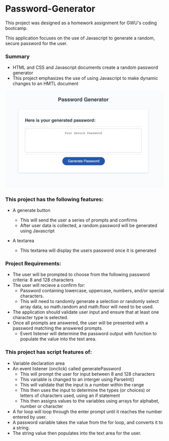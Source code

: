 # Password-Generator

This project was designed as a homework assignment for GWU's coding bootcamp. 

This application focuses on the use of Javascript to generate a random, secure password for the user. 

### Summary
* HTML and CSS and Javascript documents create a random password generator 
* This project emphasizes the use of using Javascript to make dynamic changes to an HMTL document

![](Assets/03-javascript-homework-demo.png)

### This project has the following features: 
* A generate button
    * This will send the user a series of prompts and confirms
    * After user data is collected, a random password will be generated using Javascript

* A textarea
    * This textarea will display the users password once it is generated

### Project Requirements: 
* The user will be prompted to choose from the following password criteria: 8 and 128 characters
* The user will recieve a confirm for: 
    * Password containing lowercase, uppercase, numbers, and/or special characters.
    * This will need to randomly generate a selection or randomly select array data, so math.random and math.floor will need to be used.     
* The application should validate user input and ensure that at least one character type is selected.
* Once all prompts are answered, the user will be presented with a password matching the answered prompts. 
    * Event listener will determine the password output with function to populate the value into the text area.

### This project has script features of:
* Variable declaration area 
* An event listener (onclick) called generatePassword
    * This will prompt the user for input between 8 and 128 characters
    * This variable is changed to an interger using ParseInt()
    * This will validate that the input is a number within the range
    * This then uses the input to determine the types (or choices) or letters of characters used, using an if statement
    * This then assigns values to the variables using arrays for alphabet, number or character
* A for loop will loop through the enter prompt until it reaches the number entered by user. 
* A password variable takes the value from the for loop, and converts it to a string. 
* The string value then populates into the text area for the user.












